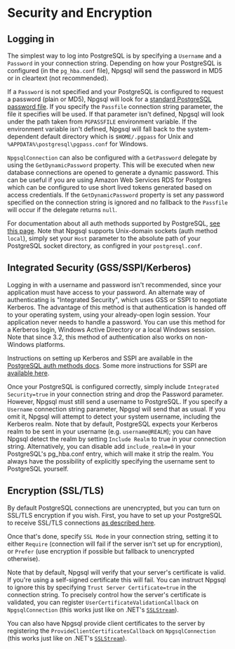 # Security and Encryption

## Logging in

The simplest way to log into PostgreSQL is by specifying a `Username` and a `Password` in your connection string. Depending on how your PostgreSQL is configured (in the `pg_hba.conf` file), Npgsql will send the password in MD5 or in cleartext (not recommended).

If a `Password` is not specified and your PostgreSQL is configured to request a password (plain or MD5), Npgsql will look for a [standard PostgreSQL password file](https://www.postgresql.org/docs/current/static/libpq-pgpass.html). If you specify the `Passfile` connection string parameter, the file it specifies will be used. If that parameter isn't defined, Npgsql will look under the path taken from `PGPASSFILE` environment variable. If the environment variable isn't defined, Npgsql will fall back to the system-dependent default directory which is `$HOME/.pgpass` for Unix and `%APPDATA%\postgresql\pgpass.conf` for Windows.

`NpgsqlConnection` can also be configured with a `GetPassword` delegate by using the `GetDynamicPassword` property. This will be executed when new database connections are opened to generate a dynamic password. This can be useful if you are using Amazon Web Services RDS for Postgres which can be configured to use short lived tokens generated based on access credentials. If the `GetDynamicPassword` property is set any password specified on the connection string is ignored and no fallback to the `Passfile` will occur if the delegate returns `null`.

For documentation about all auth methods supported by PostgreSQL, [see this page](http://www.postgresql.org/docs/current/static/auth-methods.html). Note that Npgsql supports Unix-domain sockets (auth method `local`), simply set your `Host` parameter to the absolute path of your PostgreSQL socket directory, as configred in your `postgresql.conf`.

## Integrated Security (GSS/SSPI/Kerberos)

Logging in with a username and password isn't recommended, since your application must have access to your password. An alternate way of authenticating is "Integrated Security", which uses GSS or SSPI to negotiate Kerberos. The advantage of this method is that authentication is handed off to your operating system, using your already-open login session. Your application never needs to handle a password. You can use this method for a Kerberos login, Windows Active Directory or a local Windows session. Note that since 3.2, this method of authentication also works on non-Windows platforms.

Instructions on setting up Kerberos and SSPI are available in the [PostgreSQL auth methods docs](http://www.postgresql.org/docs/current/static/auth-methods.html). Some more instructions for SSPI are [available here](https://wiki.postgresql.org/wiki/Configuring_for_single_sign-on_using_SSPI_on_Windows).

Once your PostgreSQL is configured correctly, simply include `Integrated Security=true` in your connection string and drop the Password parameter. However, Npgsql must still send a username to PostgreSQL. If you specify a `Username` connection string parameter, Npgsql will send that as usual. If you omit it, Npgsql will attempt to detect your system username, including the Kerberos realm. Note that by default, PostgreSQL expects your Kerberos realm to be sent in your username (e.g. `username@REALM`); you can have Npgsql detect the realm by setting `Include Realm` to true in your connection string. Alternatively, you can disable add `include_realm=0` in your PostgreSQL's pg_hba.conf entry, which will make it strip the realm. You always have the possibility of explicitly specifying the username sent to PostgreSQL yourself.

## Encryption (SSL/TLS)

By default PostgreSQL connections are unencrypted, but you can turn on SSL/TLS encryption if you wish. First, you have to set up your PostgreSQL to receive SSL/TLS connections [as described here](http://www.postgresql.org/docs/current/static/ssl-tcp.html).

Once that's done, specify `SSL Mode` in your connection string, setting it to either `Require` (connection will fail if the server isn't set up for encryption), or `Prefer` (use encryption if possible but fallback to unencrypted otherwise).

Note that by default, Npgsql will verify that your server's certificate is valid. If you're using a self-signed certificate this will fail. You can instruct Npgsql to ignore this by specifying
`Trust Server Certificate=true` in the connection string. To precisely control how the server's certificate is validated, you can register `UserCertificateValidationCallback` on `NpgsqlConnection` (this works just like on .NET's [`SSLStream`](https://msdn.microsoft.com/en-us/library/system.net.security.remotecertificatevalidationcallback(v=vs.110).aspx)).

You can also have Npgsql provide client certificates to the server by registering the `ProvideClientCertificatesCallback` on `NpgsqlConnection` (this works just like on .NET's [`SSLStream`](https://msdn.microsoft.com/en-us/library/system.net.security.localcertificateselectioncallback(v=vs.110).aspx)).
